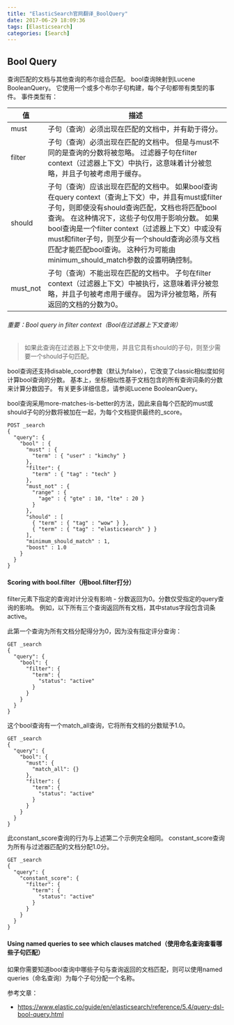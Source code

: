 ```yaml
---
title: "ElasticSearch官网翻译_BoolQuery"
date: 2017-06-29 18:09:36
tags: [Elasticsearch]
categories: [Search]
---
```


## Bool Query

查询匹配的文档与其他查询的布尔组合匹配。 bool查询映射到Lucene BooleanQuery。 它使用一个或多个布尔子句构建，每个子句都带有类型的事件。 事件类型有：

值|描述
---|---
must|子句（查询）必须出现在匹配的文档中，并有助于得分。
filter|子句（查询）必须出现在匹配的文档中。 但是与must不同的是查询的分数将被忽略。 过滤器子句在filter context（过滤器上下文）中执行，这意味着计分被忽略，并且子句被考虑用于缓存。
should|子句（查询）应该出现在匹配的文档中。 如果bool查询在query context（查询上下文）中，并且有must或filter子句，则即使没有should查询匹配，文档也将匹配bool查询。 在这种情况下，这些子句仅用于影响分数。 如果bool查询是一个filter context（过滤器上下文）中或没有must和filter子句，则至少有一个should查询必须与文档匹配才能匹配bool查询。 这种行为可能由minimum_should_match参数的设置明确控制。
must_not|子句（查询）不能出现在匹配的文档中。 子句在filter context（过滤器上下文）中被执行，这意味着评分被忽略，并且子句被考虑用于缓存。 因为评分被忽略，所有返回的文档的分数为0。

###### 重要：Bool query in filter context（Bool在过滤器上下文查询）

> 如果此查询在过滤器上下文中使用，并且它具有should的子句，则至少需要一个should子句匹配。

bool查询还支持disable_coord参数（默认为false），它改变了classic相似度如何计算bool查询的分数。 基本上，坐标相似性基于文档包含的所有查询词条的分数来计算分数因子。 有关更多详细信息，请参阅Lucene BooleanQuery。

bool查询采用more-matches-is-better的方法，因此来自每个匹配的must或should子句的分数将被加在一起，为每个文档提供最终的_score。

```
POST _search
{
  "query": {
    "bool" : {
      "must" : {
        "term" : { "user" : "kimchy" }
      },
      "filter": {
        "term" : { "tag" : "tech" }
      },
      "must_not" : {
        "range" : {
          "age" : { "gte" : 10, "lte" : 20 }
        }
      },
      "should" : [
        { "term" : { "tag" : "wow" } },
        { "term" : { "tag" : "elasticsearch" } }
      ],
      "minimum_should_match" : 1,
      "boost" : 1.0
    }
  }
}
```

#### Scoring with bool.filter（用bool.filter打分）

filter元素下指定的查询对计分没有影响 - 分数返回为0。分数仅受指定的query查询的影响。 例如，以下所有三个查询返回所有文档，其中status字段包含词条active。

此第一个查询为所有文档分配得分为0，因为没有指定评分查询：

```
GET _search
{
  "query": {
    "bool": {
      "filter": {
        "term": {
          "status": "active"
        }
      }
    }
  }
}
```

这个bool查询有一个match_all查询，它将所有文档的分数赋予1.0。

```
GET _search
{
  "query": {
    "bool": {
      "must": {
        "match_all": {}
      },
      "filter": {
        "term": {
          "status": "active"
        }
      }
    }
  }
}
```

此constant_score查询的行为与上述第二个示例完全相同。 constant_score查询为所有与过滤器匹配的文档分配1.0分。

```
GET _search
{
  "query": {
    "constant_score": {
      "filter": {
        "term": {
          "status": "active"
        }
      }
    }
  }
}
```

#### Using named queries to see which clauses matched（使用命名查询查看哪些子句匹配）

如果你需要知道bool查询中哪些子句与查询返回的文档匹配，则可以使用named queries（命名查询）为每个子句分配一个名称。

参考文章：

- https://www.elastic.co/guide/en/elasticsearch/reference/5.4/query-dsl-bool-query.html

